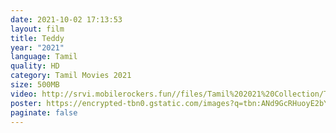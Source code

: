 ```yaml
---
date: 2021-10-02 17:13:53
layout: film
title: Teddy
year: "2021"
language: Tamil
quality: HD
category: Tamil Movies 2021
size: 500MB
video: http://srvi.mobilerockers.fun//files/Tamil%202021%20Collection/Teddy%20(2021)/Teddy%20(2021)%20Full%20Movies/Teddy%20(2021)%20HDRip/Teddy%20(2021)%20HDRip%20Single%20Part.mp4
poster: https://encrypted-tbn0.gstatic.com/images?q=tbn:ANd9GcRHuoyE2bYdYPILCT2soZG06eIIZUEk3011Qw&usqp=CAU
paginate: false
---
```

